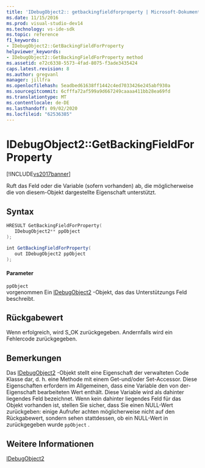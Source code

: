 ```yaml
---
title: 'IDebugObject2:: getbackingfieldforproperty | Microsoft-Dokumentation'
ms.date: 11/15/2016
ms.prod: visual-studio-dev14
ms.technology: vs-ide-sdk
ms.topic: reference
f1_keywords:
- IDebugObject2::GetBackingFieldForProperty
helpviewer_keywords:
- IDebugObject2::GetBackingFieldForProperty method
ms.assetid: e72c6338-5573-4fad-8075-f3ade3435424
caps.latest.revision: 8
ms.author: gregvanl
manager: jillfra
ms.openlocfilehash: 5eadbed61638ff1442c4ed7033426e245abf930a
ms.sourcegitcommit: 6cfffa72af599a9d667249caaaa411bb28ea69fd
ms.translationtype: MT
ms.contentlocale: de-DE
ms.lasthandoff: 09/02/2020
ms.locfileid: "62536385"
---
```

# <a name="idebugobject2getbackingfieldforproperty"></a>IDebugObject2::GetBackingFieldForProperty
[!INCLUDE[vs2017banner](../../../includes/vs2017banner.md)]

Ruft das Feld oder die Variable (sofern vorhanden) ab, die möglicherweise die von diesem-Objekt dargestellte Eigenschaft unterstützt.  
  
## <a name="syntax"></a>Syntax  
  
```cpp  
HRESULT GetBackingFieldForProperty(  
   IDebugObject2** ppObject  
);  
```  
  
```csharp  
int GetBackingFieldForProperty(  
   out IDebugObject2 ppObject  
);  
```  
  
#### <a name="parameters"></a>Parameter  
 `ppObject`  
 vorgenommen Ein [IDebugObject2](../../../extensibility/debugger/reference/idebugobject2.md) -Objekt, das das Unterstützungs Feld beschreibt.  
  
## <a name="return-value"></a>Rückgabewert  
 Wenn erfolgreich, wird S_OK zurückgegeben. Andernfalls wird ein Fehlercode zurückgegeben.  
  
## <a name="remarks"></a>Bemerkungen  
 Das [IDebugObject2](../../../extensibility/debugger/reference/idebugobject2.md) -Objekt stellt eine Eigenschaft der verwalteten Code Klasse dar, d. h. eine Methode mit einem Get-und/oder Set-Accessor. Diese Eigenschaften erfordern im Allgemeinen, dass eine Variable den von der-Eigenschaft bearbeiteten Wert enthält. Diese Variable wird als dahinter liegendes Feld bezeichnet. Wenn kein dahinter liegendes Feld für das Objekt vorhanden ist, stellen Sie sicher, dass Sie einen NULL-Wert zurückgeben: einige Aufrufer achten möglicherweise nicht auf den Rückgabewert, sondern sehen stattdessen, ob ein NULL-Wert in zurückgegeben wurde `ppObject` .  
  
## <a name="see-also"></a>Weitere Informationen  
 [IDebugObject2](../../../extensibility/debugger/reference/idebugobject2.md)
